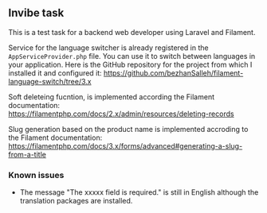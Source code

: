 ## Invibe task 
This is a test task for a backend web developer using Laravel and Filament.



Service for the language switcher is already registered in the `AppServiceProvider.php` file. You can use it to switch between languages in your application. Here is the GitHub repository for the project from which I installed it and configured it: https://github.com/bezhanSalleh/filament-language-switch/tree/3.x

Soft deleteing fucntion, is implemented according the Filament documentation: https://filamentphp.com/docs/2.x/admin/resources/deleting-records

Slug generation based on the product name is implemented accroding to the Filament documentation: https://filamentphp.com/docs/3.x/forms/advanced#generating-a-slug-from-a-title


### Known issues
- The message "The xxxxx field is required." is still in English although the translation packages are installed.